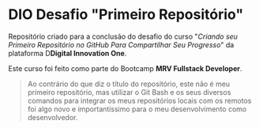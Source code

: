 # DIO Desafio "Primeiro Repositório"

Repositório criado para a conclusão do desafio do curso "*Criando seu Primeiro Repositório no GitHub Para Compartilhar Seu Progresso*" da plataforma D**Digital Innovation One**.

Este curso foi feito como parte do Bootcamp **MRV Fullstack Developer**.

> Ao contrário do que diz o título do repositório, este não é meu primeiro repositório, mas utilizar o Git Bash e os seus diversos comandos para integrar os meus repositórios locais com os remotos foi algo novo e importantíssimo para o meu desenvolvimento como desenvolvedor.

